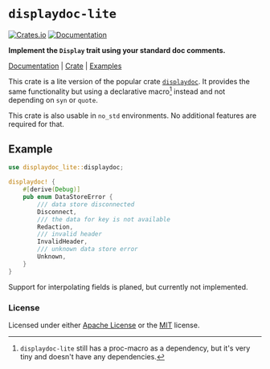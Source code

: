 `displaydoc-lite`
=================
[![Crates.io](https://img.shields.io/crates/v/displaydoc-lite.svg)](https://crates.io/crates/displaydoc-lite)
[![Documentation](https://img.shields.io/badge/documentation-docs.rs-blue.svg)](https://docs.rs/displaydoc-lite)

**Implement the `Display` trait using your standard doc comments.**

[Documentation][docs-rs] | [Crate][crates-io] | [Examples][examples]

This crate is a lite version of the popular crate [`displaydoc`][ddoc].
It provides the same functionality but using a declarative macro[^1] instead
and not depending on `syn` or `quote`.

This crate is also usable in `no_std` environments. No additional features are required for that.

[^1]: `displaydoc-lite` still has a proc-macro as a dependency, but it's very tiny and doesn't have any dependencies.

## Example

```rust
use displaydoc_lite::displaydoc;

displaydoc! {
    #[derive(Debug)]
    pub enum DataStoreError {
        /// data store disconnected
        Disconnect,
        /// the data for key is not available
        Redaction,
        /// invalid header
        InvalidHeader,
        /// unknown data store error
        Unknown,
    }
}
```

Support for interpolating fields is planed, but currently not implemented.


### License

Licensed under either [Apache License][apache] or the [MIT][mit] license.


[docs-rs]: https://docs.rs/displaydoc-lite
[crates-io]: https://crates.io/crates/displaydoc-lite
[examples]: https://github.com/Stupremee/displaydoc-lite/tree/main/tests
[apache]: https://github.com/Stupremee/displaydoc-lite/tree/main/LICENSE-APACHE
[mit]: https://github.com/Stupremee/displaydoc-lite/tree/main/LICENSE-MIT
[ddoc]: https://crates.io/crates/displaydoc
